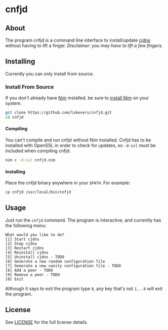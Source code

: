 # cnfjd

## About

The program cnfjd is a command line interface to install/update [cjdns](https://github.com/cjdelisle/cjdns) without having to lift a finger. _Disclaimer: you may have to lift a few fingers._

## Installing

Currently you can only install from source.

### Install From Source

If you don't already have [Nim](http://nim-lang.org/) installed, be sure to [install Nim](http://nim-lang.org/download.html) on your system. 

```bash
git clone https://github.com/lukevers/cnfjd.git
cd cnfjd
```

#### Compiling

You can't compile and run cnfjd without Nim installed. Cnfjd has to be installed with OpenSSL in order to check for updates, so `-d:ssl` must be included when compiling cnfjd.

```bash
nim c -d:ssl cnfjd.nim
```

#### Installing

Place the cnfjd binary anywhere in your `$PATH`. For example:

```bash
cp cnfjd /usr/local/bin/cnfjd
```

## Usage

Just run the `cnfjd` command. The program is interactive, and currently has the following menu:

```
What would you like to do?
[1] Start cjdns
[2] Stop cjdns
[3] Restart cjdns
[4] Reinstall cjdns
[5] Uninstall cjdns - TODO
[6] Generate a new random configuration file
[7] Generate a new vanity configuration file - TODO
[8] Add a peer - TODO
[9] Remove a peer - TODO
[0] Exit
```

Although it says to exit the program type `0`, any key that's not `1...9` will exit the program.

## License

See [LICENSE](LICENSE.md) for the full license details.
